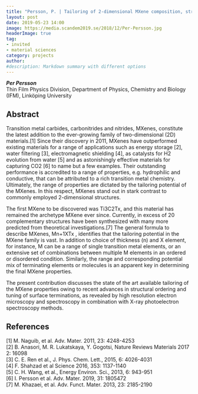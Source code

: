 ```yaml
---
title: "Persson, P. | Tailoring of 2-dimensional MXene composition, structure and surface chemistry"
layout: post
date: 2019-05-23 14:00
image: https://media.scandem2019.se/2018/12/Per-Persson.jpg
headerImage: true
tag:
- invited
- material sciences
category: projects
author:
#description: Markdown summary with different options
---
```


_**Per Persson**_<br/>
Thin Film Physics Division, Department of Physics, Chemistry and Biology (IFM), Linköping University<br/>

## Abstract

Transition metal carbides, carbonitrides and nitrides, MXenes, constitute the latest addition to the ever-growing family of two-dimensional (2D) materials.[1]  Since their discovery in 2011, MXenes have outperformed existing materials for a range of applications such as energy storage [2], water filtering [3], electromagnetic shielding [4], as catalysts for H2 evolution from water [5] and as astonishingly effective materials for capturing CO2 [6] to name but a few examples. Their outstanding performance is accredited to a range of properties, e.g. hydrophilic and conductive, that can be attributed to a rich transition metal chemistry. Ultimately, the range of properties are dictated by the tailoring potential of the MXenes. In this respect, MXenes stand out in stark contrast to commonly employed 2-dimensional structures.<br/>

The first MXene to be discovered was Ti3C2Tx, and this material has remained the archetype MXene ever since. Currently, in excess of 20 complementary structures have been synthesized with many more predicted from theoretical investigations.[7] The general formula to describe MXenes, Mn+1XTx , identifies that the tailoring potential in the MXene family is vast. In addition to choice of thickness (n) and X element, for instance, M can be a range of single transition metal elements, or an extensive set of combinations between multiple M elements in an ordered or disordered condition. Similarly, the range and corresponding potential mix of terminating elements or molecules is an apparent key in determining the final MXene properties.<br/>

The present contribution discusses the state of the art available tailoring of the MXene properties owing to recent advances in structural ordering and tuning of surface terminations, as revealed by high resolution electron microscopy and spectroscopy in combination with X-ray photoelectron spectroscopy methods. <br/>

## References
[1] M. Naguib, et al. Adv. Mater. 2011, 23: 4248-4253 <br/>
[2] B. Anasori, M. R. Lukatskaya, Y. Gogotsi, Nature Reviews Materials 2017 2: 16098 <br/>
[3] C. E. Ren et al., J. Phys. Chem. Lett., 2015,  6: 4026-4031<br/>
[4] F. Shahzad et al Science 2016, 353: 1137-1140<br/>
[5] C. H. Wang, et al., Energy Environ. Sci., 2013, 6: 943-951<br/>
[6] I. Persson et al. Adv. Mater. 2019, 31: 1805472<br/>
[7] M. Khazaei, et al. Adv. Funct. Mater. 2013, 23: 2185-2190<br/>

